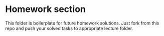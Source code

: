 # Homework section

This folder is boilerplate for future homework solutions.
Just fork from this repo and push your solved tasks to appropriate lecture folder.